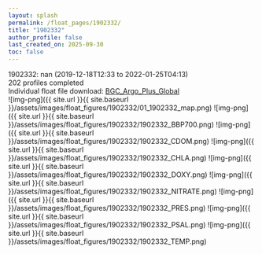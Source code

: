 ```yaml
---
layout: splash
permalink: /float_pages/1902332/
title: "1902332"
author_profile: false
last_created_on: 2025-09-30
toc: false
---
```

 
1902332: nan (2019-12-18T12:33 to 2022-01-25T04:13)\
202 profiles completed\
Individual float file download: [BGC_Argo_Plus_Global](https://ftp.soest.hawaii.edu/bgc_argo_plus/Individual_Floats/outliers_removed/1902332_Sprof_processed.nc)\
![img-png]({{ site.url }}{{ site.baseurl }}/assets/images/float_figures/1902332/01_1902332_map.png)
![img-png]({{ site.url }}{{ site.baseurl }}/assets/images/float_figures/1902332/1902332_BBP700.png)
![img-png]({{ site.url }}{{ site.baseurl }}/assets/images/float_figures/1902332/1902332_CDOM.png)
![img-png]({{ site.url }}{{ site.baseurl }}/assets/images/float_figures/1902332/1902332_CHLA.png)
![img-png]({{ site.url }}{{ site.baseurl }}/assets/images/float_figures/1902332/1902332_DOXY.png)
![img-png]({{ site.url }}{{ site.baseurl }}/assets/images/float_figures/1902332/1902332_NITRATE.png)
![img-png]({{ site.url }}{{ site.baseurl }}/assets/images/float_figures/1902332/1902332_PRES.png)
![img-png]({{ site.url }}{{ site.baseurl }}/assets/images/float_figures/1902332/1902332_PSAL.png)
![img-png]({{ site.url }}{{ site.baseurl }}/assets/images/float_figures/1902332/1902332_TEMP.png)
